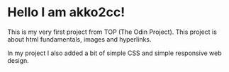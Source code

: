 # Hello I am akko2cc!

This is my very first project from TOP (The Odin Project).
This project is about html fundamentals, images and hyperlinks.

In my project I also added a bit of simple CSS and simple responsive web design.